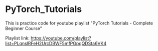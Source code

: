 # PyTorch_Tutorials
This is practice code for youtube playlist "PyTorch Tutorials - Complete Beginner Course"

Playlist link: https://youtube.com/playlist?list=PLqnslRFeH2UrcDBWF5mfPGpqQDSta6VK4

